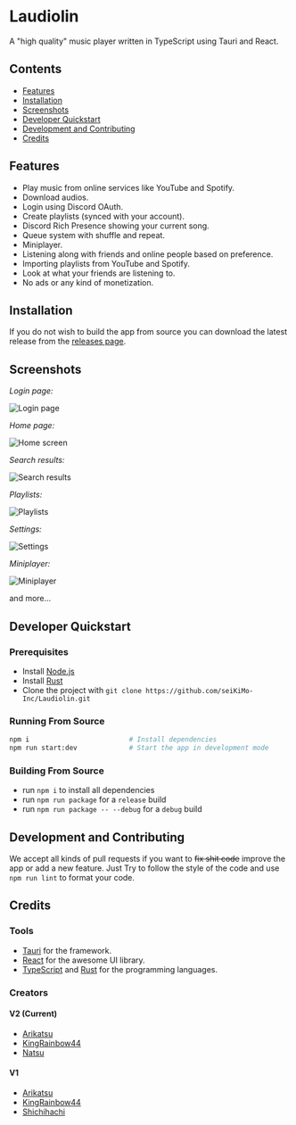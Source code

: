 # Laudiolin

A "high quality" music player written in TypeScript using Tauri and React.

## Contents

- [Features](#features)
- [Installation](#installation)
- [Screenshots](#screenshots)
- [Developer Quickstart](#developer-quickstart)
- [Development and Contributing](#development-and-contributing)
- [Credits](#credits)

## Features

- Play music from online services like YouTube and Spotify.
- Download audios.
- Login using Discord OAuth.
- Create playlists (synced with your account).
- Discord Rich Presence showing your current song.
- Queue system with shuffle and repeat.
- Miniplayer.
- Listening along with friends and online people based on preference.
- Importing playlists from YouTube and Spotify.
- Look at what your friends are listening to.
- No ads or any kind of monetization.

## Installation

If you do not wish to build the app from source you can download the latest release from the [releases page](https://github.com/seiKiMo-Inc/Laudiolin/releases).

## Screenshots

*Login page:*

![Login page](https://user-images.githubusercontent.com/104459145/222646665-1d8d0df1-c229-4425-9031-8c105cec0dc5.png)

*Home page:*

![Home screen](https://user-images.githubusercontent.com/104459145/222647486-caaa96a2-ee64-478f-9fa4-df0a683003a2.png)

*Search results:*

![Search results](https://user-images.githubusercontent.com/104459145/222647186-dff9f59f-d6a3-4e7d-b243-616ddd6e5552.png)

*Playlists:*

![Playlists](https://user-images.githubusercontent.com/104459145/222647728-fb285311-a8a7-4734-b99a-c813c870e2cc.png)

*Settings:*

![Settings](https://user-images.githubusercontent.com/104459145/222647952-b0adf02c-b042-488f-9df1-3ea80313f90f.png)

*Miniplayer:*

![Miniplayer](https://user-images.githubusercontent.com/104459145/222648195-5f115024-a9ea-4a44-84a2-0363fb70c2b5.png)

and more...

## Developer Quickstart

### Prerequisites

- Install [Node.js](https://nodejs.org/en/)
- Install [Rust](https://www.rust-lang.org/tools/install)
- Clone the project with `git clone https://github.com/seiKiMo-Inc/Laudiolin.git`

### Running From Source

```bash
npm i                         # Install dependencies
npm run start:dev             # Start the app in development mode
```

### Building From Source

- run `npm i` to install all dependencies
- run `npm run package` for a `release` build
- run `npm run package -- --debug` for a `debug` build

## Development and Contributing

We accept all kinds of pull requests if you want to ~~fix shit code~~ improve the app or add a new feature.
Just Try to follow the style of the code and use `npm run lint` to format your code.

## Credits

### Tools

- [Tauri](https://tauri.app/) for the framework.
- [React](https://reactjs.org/) for the awesome UI library.
- [TypeScript](https://www.typescriptlang.org/) and [Rust](https://www.rust-lang.org/) for the programming languages.

### Creators

#### V2 (Current)

- [Arikatsu](https://github.com/Arikatsu)
- [KingRainbow44](https://github.com/KingRainbow44)
- [Natsu](https://github.com/natsurepo)

#### V1

- [Arikatsu](https://github.com/Arikatsu)
- [KingRainbow44](https://github.com/KingRainbow44)
- [Shichihachi](https://github.com/Shichiha)
